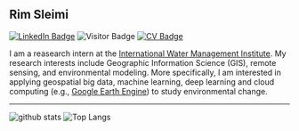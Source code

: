 ## Rim Sleimi

[![LinkedIn Badge](https://img.shields.io/badge/My-LinkedIn-blue)](https://www.linkedin.com/in/rim-sleimi-799256147/)
![Visitor Badge](https://visitor-badge.laobi.icu/badge?page_id=Rim-chan.Rim-chan)
[![CV Badge](https://img.shields.io/badge/My-CV-critical)](https://drive.google.com/file/d/1bCCPynz0xUY0YXeVntY_fUKU6oms2sXZ/view?usp=sharing)

I am a reasearch intern at the [International Water Management Institute](https://www.iwmi.cgiar.org/). My research interests include Geographic Information Science (GIS), remote sensing, and environmental modeling. More specifically, I am interested in applying geospatial big data, machine learning, deep learning and cloud computing (e.g., [Google Earth Engine](https://earthengine.google.com/)) to study environmental change. 

------
![github stats](https://github-readme-stats.vercel.app/api?username=Rim-chan&show_icons=true)
![Top Langs](https://github-readme-stats.vercel.app/api/top-langs/?username=Rim-chan&langs_count=3&hide=javascript,python,html,css,tex)
